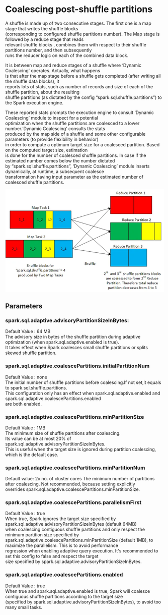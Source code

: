 # Coalescing post-shuffle partitions 

A shuffle is made up of two consecutive stages. The first one is a map stage that writes the shuffle blocks  
(corresponding to configured shuffle partitions number). The Map stage is followed by a reduce stage that reads  
relevant shuffle blocks , combines them with respect to their shuffle partitions number, and then subsequently    
runs the reducer logic on each of the combined data block.  

It is between map and reduce stages of a shuffle where ‘Dynamic Coalescing’ operates. Actually, what happens  
is that after the map stage before a shuffle gets completed (after writing all the shuffle data blocks), it  
reports lots of stats, such as number of records and size of each of the shuffle partition, about the resulting  
shuffle partitions (as dictated by the config “spark.sql.shuffle.partitions”) to the Spark execution engine.

These reported stats prompts the execution engine to consult ‘Dynamic Coalescing’ module to inspect for a potential  
optimization  when the shuffle partitions are coalesced to a  lower number.‘Dynamic Coalescing’ consults the stats  
produced by the map side of a shuffle and some other configurable parameters (to provide flexibility in behavior)  
in order to compute a optimum target size for a coalesced partition. Based on the computed target size, estimation  
is done for the number of coalesced shuffle partitions. In case if the estimated number comes below the number dictated  
by “spark.sql.shuffle.partitions”, ‘Dynamic Coalescing’ module inserts dynamically, at runtime, a subsequent coalesce  
transformation having input parameter as the estimated number of coalesced shuffle partitions.

![img.png](images/aqe_post_Shuffle.png)


## Parameters
### spark.sql.adaptive.advisoryPartitionSizeInBytes:
Default Value : 64 MB  
The advisory size in bytes of the shuffle partition during adaptive optimization (when spark.sql.adaptive.enabled is true).  
It takes effect when Spark coalesces small shuffle partitions or splits skewed shuffle partition.

### spark.sql.adaptive.coalescePartitions.initialPartitionNum	
Default Value : none  
The initial number of shuffle partitions before coalescing.If not set,it equals to spark.sql.shuffle.partitions.  
This configuration only has an effect when spark.sql.adaptive.enabled and spark.sql.adaptive.coalescePartitions.enabled  
are both enabled.

### spark.sql.adaptive.coalescePartitions.minPartitionSize	
Default Value : 1MB  
The minimum size of shuffle partitions after coalescing.  
Its value can be at most 20% of spark.sql.adaptive.advisoryPartitionSizeInBytes.  
This is useful when the target size is ignored during partition coalescing, which is the default case.

### spark.sql.adaptive.coalescePartitions.minPartitionNum
Default value: 2x no. of cluster cores
The minimum number of partitions after coalescing. Not recommended, because setting explicitly  
overrides spark.sql.adaptive.coalescePartitions.minPartitionSize.

### spark.sql.adaptive.coalescePartitions.parallelismFirst	
Default Value : true  
When true, Spark ignores the target size specified by spark.sql.adaptive.advisoryPartitionSizeInBytes (default 64MB)  
when coalescing contiguous shuffle partitions and only respect the minimum partition size specified by  
spark.sql.adaptive.coalescePartitions.minPartitionSize (default 1MB), to maximize the parallelism. This is to avoid performance  
regression when enabling adaptive query execution. It's recommended to set this config to false and respect the target  
size specified by spark.sql.adaptive.advisoryPartitionSizeInBytes.

### spark.sql.adaptive.coalescePartitions.enabled
Default Value : true  
When true and spark.sql.adaptive.enabled is true, Spark will coalesce contiguous shuffle partitions according to the target size  
(specified by spark.sql.adaptive.advisoryPartitionSizeInBytes), to avoid too many small tasks.